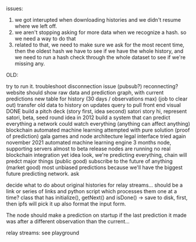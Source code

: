 

issues:

1. we got interupted when downloading histories and we didn't resume where we left off.
2. we aren't stopping asking for more data when we recognize a hash. so we need a way to do that
3. related to that, we need to make sure we ask for the most recent time, then the oldest hash we have to see if we have the whole history, and we need to run a hash check through the whole dataset to see if we're missing any.







OLD:




try to run it.
troubleshoot disconnection issue (pubsub?) reconnecting?
website should show raw data and prediction graph, with current predictions
  new table for history 
  (30 days / observations max) (job to clear out)
  transfer old data to history on updates
  query to pull
  front end visual
DONE build a pitch deck (story first, idea second)
  satori story
    hi, represent satori, beta, seed round
    idea in 2012
      build a system that can predict everything
      a network could watch everything (anything can affect anything)
      blockchain
      automated machine learning
    attempted with pure solution (proof of prediction)
    gala games and node architecture
      legal interface
    tried again november 2021
    automated machine learning engine 3 months
    node, supporting servers
    almost to beta release
    nodes are running
    no real blockchain integration yet
  idea
    look, we're predicting everything,
      chain will predct major things (public good)
    subscribe to the future of anything (market good)
      most unbiased predictions because we'll have the biggest future predicting network.
  ask

decide what to do about original histories for relay streams... 
  should be a link or series of links and python script which processes them one at a time? 
    class that has initialize(), getNext() and isDone() -> save to disk, first, then ipfs will pick it up
    also format the input form.

The node should make a prediction on startup if the last prediction it made was after a different observation than the current...


relay streams:
  see playground